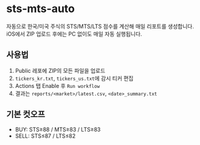 # sts-mts-auto

자동으로 한국/미국 주식의 STS/MTS/LTS 점수를 계산해 매일 리포트를 생성합니다.
iOS에서 ZIP 업로드 후에는 PC 없이도 매일 자동 실행됩니다.

## 사용법
1) Public 레포에 ZIP의 모든 파일을 업로드
2) `tickers_kr.txt`, `tickers_us.txt`에 감시 티커 편집
3) Actions 탭 Enable 후 `Run workflow`
4) 결과는 `reports/<market>/latest.csv`, `<date>_summary.txt`

## 기본 컷오프
- BUY: STS≥88 / MTS≥83 / LTS≥83
- SELL: STS≤87 / LTS≤82
